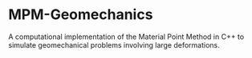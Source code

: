 # MPM-Geomechanics 

A computational implementation of the Material Point Method in C++ to
simulate geomechanical problems involving large deformations.

# 